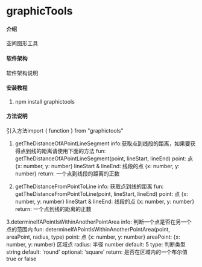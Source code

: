 # graphicTools

#### 介绍
空间图形工具

#### 软件架构
软件架构说明


#### 安装教程

1.  npm install graphictools

#### 方法说明
引入方法import { function } from "graphictools"
1. getTheDistanceOfAPointLineSegment
    info:获取点到线段的距离，如果要获得点到线的距离请使用下面的方法 
    fun: getTheDistanceOfAPointLineSegment(point, lineStart, lineEnd) 
    point: 点 {x: number, y: number}
    lineStart & lineEnd: 线段的点 {x: number, y: number}
    return: 一个点到线段的距离的正数

2. getTheDistanceFromPointToLine
   info: 获取点到线的距离
   fun: getTheDistanceFromPointToLine(point, lineStart, lineEnd)
   point: 点 {x: number, y: number}
   lineStart & lineEnd: 线段的点 {x: number, y: number}
   return: 一个点到线的距离的正数

3.determineIfAPointIsWithinAnotherPointArea
    info:  判断一个点是否在另一个点的范围内
    fun: determineIfAPointIsWithinAnotherPointArea(point, areaPoint, radius, type)
    point: 点 {x: number, y: number}
    areaPoint: {x: number, y: number} 区域点
    radius: 半径 number default: 5
    type: 判断类型 string default: 'round' optional: 'square'
    return: 是否在区域内的一个布尔值 true or false

